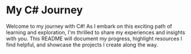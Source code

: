# My C# Journey
Welcome to my journey with C#! As I embark on this exciting path of learning and exploration, I'm thrilled to share my experiences and insights with you. This README will document my progress, highlight resources I find helpful, and showcase the projects I create along the way.
